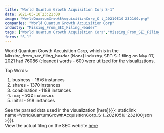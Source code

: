 ```yaml
---
title: "World Quantum Growth Acquisition Corp S-1"
date: 2021-05-10T23:21:00
image: "WorldQuantumGrowthAcquisitionCorp_S-1_20210510-232100.png"
companies: "World Quantum Growth Acquisition Corp"
industry: "Missing_From_SEC_Filing_Header"
tags: ["World Quantum Growth Acquisition Corp","Missing_From_SEC_Filing_Header","05-07-2021","S-1"]
forms: "S-1"
---
```

World Quantum Growth Acquisition Corp, which is in the Missing_from_sec_filing_header [None] industry, SEC S-1 filing on May 07, 2021 had 76086 (cleaned) words - 600 were utilized for the visualizations.

Top Words:
1. business - 1676 instances
2. shares - 1370 instances
3. combination - 1188 instances
4. may - 932 instances
5. initial - 918 instances


See the parsed data used in the visualization [here]({{< staticlink name=WorldQuantumGrowthAcquisitionCorp_S-1_20210510-232100.json >}}).  
View the actual filing on the SEC website [here](https://www.sec.gov/Archives/edgar/data/1851174/0001564590-21-025499.txt)